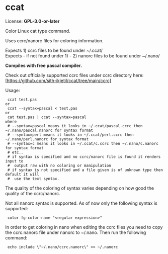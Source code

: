 # ccat
License: **GPL-3.0-or-later**  

Color Linux cat type command.  

Uses ccrc/nanorc files for coloring information.  

Expects 1) ccrc files to be found under ~/.ccat/  
Expects - if not found under 1) - 2) nanorc files to be found under ~/.nano/  

**Compiles with free pascal compiler.**  

Check out officially supported ccrc files under ccrc directory here: [https://github.com/sith-ikjetil/ccat/tree/main/ccrc]  

Usage:  
```
 ccat test.pas
or
 ccat --syntax=pascal < test.pas
or
 cat test.pas | ccat --syntax=pascal
where
 # --syntax=pascal means it looks in ~/.ccat/pascal.ccrc then ~/.nano/pascal.nanorc for syntax format
 # --syntax=perl means it looks in ~/.ccat/perl.ccrc then ~/.nano/perl.nanorc for syntax format
 # --syntax=c means it looks in ~/.ccat/c.ccrc then ~/.nano/c.nanorc for syntax format 
 # etc..
 # if syntax is specified and no ccrc/nanorc file is found it renders input to 
 #  output raw with no coloring or manipulation
 # if syntax is not specified and a file given is of unknown type then default it will 
 #  use the text syntax.
```
The quality of the coloring of syntax varies depending on how good the quality of the ccrc/nanorc.  

Not all nanorc syntax is supported. As of now only the following syntax is supported:
```
 color fg-color-name "<regular expression>"
```

In order to get coloring in nano when editing the ccrc files you need to copy  
the ccrc.nanorc file under nanorc to ~/.nano. Then run the following command:
```
 echo include \"~/.nano/ccrc.nanorc\" >> ~/.nanorc
```

